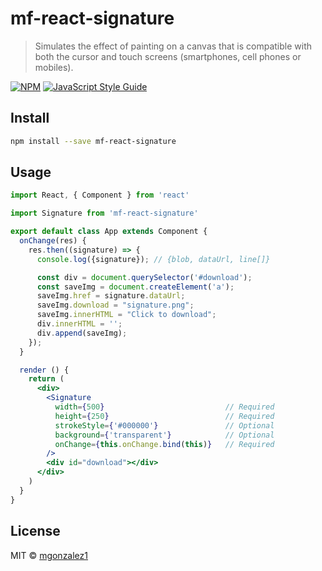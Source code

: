 # mf-react-signature

> Simulates the effect of painting on a canvas that is compatible with both the cursor and touch screens (smartphones, cell phones or mobiles).

[![NPM](https://img.shields.io/npm/v/mf-react-signature.svg)](https://www.npmjs.com/package/mf-react-signature) [![JavaScript Style Guide](https://img.shields.io/badge/code_style-standard-brightgreen.svg)](https://standardjs.com)

## Install

```bash
npm install --save mf-react-signature
```

## Usage

```jsx
import React, { Component } from 'react'

import Signature from 'mf-react-signature'

export default class App extends Component {
  onChange(res) {
    res.then((signature) => {
      console.log({signature}); // {blob, dataUrl, line[]}

      const div = document.querySelector('#download');
      const saveImg = document.createElement('a');
      saveImg.href = signature.dataUrl;
      saveImg.download = "signature.png";
      saveImg.innerHTML = "Click to download"; 
      div.innerHTML = '';
      div.append(saveImg);
    });
  }

  render () {
    return (
      <div>
        <Signature 
          width={500}                           // Required
          height={250}                          // Required
          strokeStyle={'#000000'}               // Optional        
          background={'transparent'}            // Optional
          onChange={this.onChange.bind(this)}   // Required
        />
        <div id="download"></div>
      </div>
    )
  }
}
```

## License

MIT © [mgonzalez1](https://github.com/mgonzalez1)
